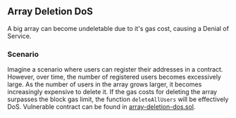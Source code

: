 ## Array Deletion DoS
A big array can become undeletable due to it's gas cost, causing a Denial of Service. 

### Scenario
Imagine a scenario where users can register their addresses in a contract. However, over time, the number of registered users becomes excessively large.
As the number of users in the array grows larger, it becomes increasingly expensive to delete it. If the gas costs for deleting the array surpasses the block gas limit, the function `deleteAllUsers` will be effectively DoS. Vulnerable contract can be found in [array-deletion-dos.sol](array-deletion-dos.sol).